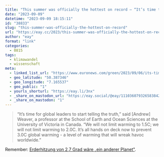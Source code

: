 ```yaml
---
title: "This summer was officially the hottest on record – “It’s time to start telling the truth”"
date: "2023-09-09"
datetime: "2023-09-09 18:15:11"
id: "38833"
slug: "this-summer-was-officially-the-hottest-on-record"
url: "https://eay.cc/2023/this-summer-was-officially-the-hottest-on-record/"
author: "eay"
format: "link"
categories:
  - 0815
tags:
  - klimawandel
  - wissenschaft
meta:
  - linked_list_url: "https://www.euronews.com/green/2023/09/06/its-time-to-start-telling-the-truth-is-summers-record-heat-a-sign-of-climate-breakdown"
  - geo_latitude: "50.387346"
  - geo_longitude: "7.165537"
  - geo_public: "1"
  - yourls_shorturl: "https://eay.li/3nx"
  - _share_on_mastodon_url: "https://eay.social/@eay/111036079326583842"
  - _share_on_mastodon: "1"
---
```


> “It’s time for global leaders to start telling the truth,” said \[Andrew\] Weaver, a professor at the School of Earth and Ocean Sciences at the University of Victoria in Canada. “We will not limit warming to 1.5C; we will not limit warming to 2.0C. It’s all hands on deck now to prevent 3.0C global warming - a level of warming that will wreak havoc worldwide.”

Remember: [Erderhitzung von 2,7 Grad wäre „ein anderer Planet"](https://eay.cc/2021/klimaforscher-johan-rockstroem-erderhitzung-von-27-grad-waere-ein-anderer-planet/).
